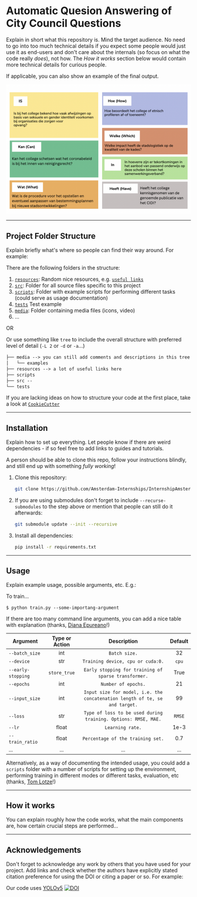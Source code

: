 # Automatic Quesion Answering of City Council Questions

Explain in short what this repository is. Mind the target audience.
No need to go into too much technical details if you expect some people would just use it as end-users 
and don't care about the internals (so focus on what the code really *does*), not how.
The *_How it works_* section below would contain more technical details for curious people.

If applicable, you can also show an example of the final output.

![](media/examples/question_types.png)

---


## Project Folder Structure

Explain briefly what's where so people can find their way around. For example:

There are the following folders in the structure:

1) [`resources`](./resources): Random nice resources, e.g. [`useful links`](./resources/README.md)
1) [`src`](./src): Folder for all source files specific to this project
1) [`scripts`](./scripts): Folder with example scripts for performing different tasks (could serve as usage documentation)
1) [`tests`](./tests) Test example
1) [`media`](./media): Folder containing media files (icons, video)
1) ...

OR

Or use something like `tree` to include the overall structure with preferred level of detail (`-L 2` or `-d` or `-a`...)
```buildoutcfg
├── media --> you can still add comments and descriptions in this tree
│   └── examples
├── resources --> a lot of useful links here
├── scripts
├── src --
└── tests
```



If you are lacking ideas on how to structure your code at the first place, take a look at [`CookieCutter`](https://drivendata.github.io/cookiecutter-data-science/)

---


## Installation

Explain how to set up everything. 
Let people know if there are weird dependencies - if so feel free to add links to guides and tutorials.

A person should be able to clone this repo, follow your instructions blindly, and still end up with something *fully working*!

1) Clone this repository:
    ```bash
    git clone https://github.com/Amsterdam-Internships/InternshipAmsterdamGeneral
    ```

1) If you are using submodules don't forget to include `--recurse-submodules` to the step above or mention that people can still do it afterwards:
   ```bash
   git submodule update --init --recursive
   ```

1) Install all dependencies:
    ```bash
    pip install -r requirements.txt
    ```
---


## Usage

Explain example usage, possible arguments, etc. E.g.:

To train... 


```
$ python train.py --some-importang-argument
```

If there are too many command line arguments, you can add a nice table with explanation (thanks, [Diana Epureano](https://www.linkedin.com/in/diana-epureanu-235104153/)!)

|Argument | Type or Action | Description | Default |
|---|:---:|:---:|:---:|
|`--batch_size`| int| `Batch size.`|  32|
|`--device`| str| `Training device, cpu or cuda:0.`| `cpu`|
|`--early-stopping`|  `store_true`| `Early stopping for training of sparse transformer.`| True|
|`--epochs`| int| `Number of epochs.`| 21|
|`--input_size`|  int| `Input size for model, i.e. the concatenation length of te, se and target.`| 99|
|`--loss`|  str|  `Type of loss to be used during training. Options: RMSE, MAE.`|`RMSE`|
|`--lr`|  float| `Learning rate.`| 1e-3|
|`--train_ratio`|  float| `Percentage of the training set.`| 0.7|
|...|...|...|...|


Alternatively, as a way of documenting the intended usage, you could add a `scripts` folder with a number of scripts for setting up the environment, performing training in different modes or different tasks, evaluation, etc (thanks, [Tom Lotze](https://www.linkedin.com/in/tom-lotze/)!)

---


## How it works

You can explain roughly how the code works, what the main components are, how certain crucial steps are performed...

---
## Acknowledgements


Don't forget to acknowledge any work by others that you have used for your project. Add links and check whether the authors have explicitly stated citation preference for using the DOI or citing a paper or so. 
For example:

Our code uses [YOLOv5](https://github.com/ultralytics/yolov5) [![DOI](https://zenodo.org/badge/264818686.svg)](https://zenodo.org/badge/latestdoi/264818686)

